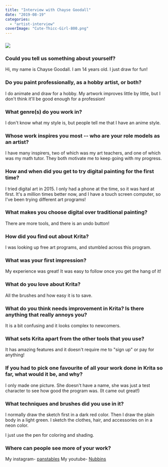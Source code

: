 ```yaml
---
title: "Interview with Chayse Goodall"
date: "2019-08-19"
categories: 
  - "artist-interview"
coverImage: "Cute-Thicc-Girl-800.png"
---
```


### ![](/images/posts/2019/Cute-Thicc-Girl-800.png)

### Could you tell us something about yourself?

Hi, my name is Chayse Goodall. I am 14 years old. I just draw for fun!

### Do you paint professionally, as a hobby artist, or both?

I do animate and draw for a hobby. My artwork improves little by little, but I don't think it'll be good enough for a profession!

### What genre(s) do you work in?

I don't know what my style is, but people tell me that I have an anime style.

### Whose work inspires you most -- who are your role models as an artist?

I have many inspirers, two of which was my art teachers, and one of which was my math tutor. They both motivate me to keep going with my progress.

### How and when did you get to try digital painting for the first time?

I tried digital art in 2015. I only had a phone at the time, so it was hard at first. It's a million times better now, and I have a touch screen computer, so I've been trying different art programs!

### What makes you choose digital over traditional painting?

There are more tools, and there is an undo button!

### How did you find out about Krita?

I was looking up free art programs, and stumbled across this program.

### What was your first impression?

My experience was great! It was easy to follow once you get the hang of it!

### What do you love about Krita?

All the brushes and how easy it is to save.

### What do you think needs improvement in Krita? Is there anything that really annoys you?

It is a bit confusing and it looks complex to newcomers.

### What sets Krita apart from the other tools that you use?

It has amazing features and it doesn't require me to "sign up" or pay for anything!

### If you had to pick one favourite of all your work done in Krita so far, what would it be, and why?

I only made one picture. She doesn't have a name, she was just a test character to see how good the program was. (It came out great!)

### What techniques and brushes did you use in it?

I normally draw the sketch first in a dark red color. Then I draw the plain body in a light green. I sketch the clothes, hair, and accessories on in a neon color.

I just use the pen for coloring and shading.

### Where can people see more of your work?

My instagram- [panstables](https://www.instagram.com/panstables/) My youtube- [Nubbins](https://www.youtube.com/channel/UCvG6O0WytnvqceDPeDHWirw)
